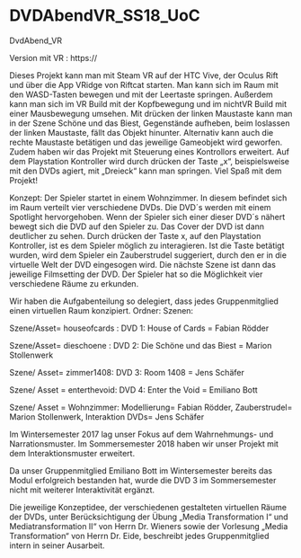 # DVDAbendVR_SS18_UoC
DvdAbend_VR

Version mit VR : https:// 

Dieses Projekt kann man mit Steam VR auf der HTC Vive, der Oculus Rift und über die App VRidge von Riftcat starten. 
Man kann sich im Raum mit den WASD-Tasten bewegen und mit der Leertaste springen. Außerdem kann man sich im VR Build mit der Kopfbewegung und im nichtVR Build mit einer Mausbewegung umsehen. Mit drücken der linken Maustaste kann man in der Szene Schöne und das Biest, Gegenstände aufheben, beim loslassen der linken Maustaste, fällt das Objekt hinunter. Alternativ kann auch die rechte Maustaste betätigen und das jeweilige Gameobjekt wird geworfen.
Zudem haben wir das Projekt mit Steuerung eines Kontrollors erweitert. Auf dem Playstation Kontroller wird durch drücken der Taste „x“, beispielsweise mit den DVDs agiert, mit „Dreieck“ kann man springen.
Viel Spaß mit dem Projekt!

Konzept:
Der Spieler startet in einem Wohnzimmer. In diesem befindet sich im Raum verteilt vier verschiedene DVDs. 
Die DVD´s werden mit einem Spotlight hervorgehoben. Wenn der Spieler sich einer dieser DVD´s nähert bewegt sich die DVD auf den Spieler zu. Das Cover der DVD ist dann deutlicher zu sehen. 
Durch drücken der Taste x, auf den Playstation Kontroller, ist es dem Spieler möglich zu interagieren. 
Ist die Taste betätigt wurden, wird dem Spieler ein Zauberstrudel suggeriert, durch den er in die virtuelle Welt der DVD eingesogen wird. Die nächste Szene ist dann das jeweilige Filmsetting der DVD.
Der Spieler hat so die Möglichkeit vier verschiedene Räume zu erkunden.

Wir haben die Aufgabenteilung so delegiert, dass jedes Gruppenmitglied einen virtuellen Raum konzipiert.
Ordner: Szenen: 

Szene/Asset= houseofcards : DVD 1: House of Cards = Fabian Rödder


Szene/Asset= dieschoene : DVD 2: Die Schöne und das Biest = Marion Stollenwerk


Szene/ Asset= zimmer1408: DVD 3: Room 1408 = Jens Schäfer


Szene/ Asset = enterthevoid: DVD 4: Enter the Void = Emiliano Bott

Szene/ Asset = Wohnzimmer: Modellierung= Fabian Rödder, Zauberstrudel= Marion Stollenwerk, Interaktion DVDs= Jens Schäfer

Im Wintersemester 2017 lag unser Fokus auf dem Wahrnehmungs- und Narrationsmuster.
Im Sommersemester 2018 haben wir unser Projekt mit dem Interaktionsmuster erweitert.

Da unser Gruppenmitglied Emiliano Bott im Wintersemester bereits das Modul erfolgreich bestanden hat, wurde die DVD 3 im Sommersemester nicht mit weiterer Interaktivität ergänzt. 

Die jeweilige Konzeptidee, der verschiedenen gestalteten virtuellen Räume der DVDs,                                                    unter Berücksichtigung der Übung „Media Transformation I“ und Mediatransformation II“ von Herrn Dr. Wieners sowie der Vorlesung „Media Transformation“ von Herrn Dr. Eide, beschreibt jedes Gruppenmitglied intern in seiner Ausarbeit.
